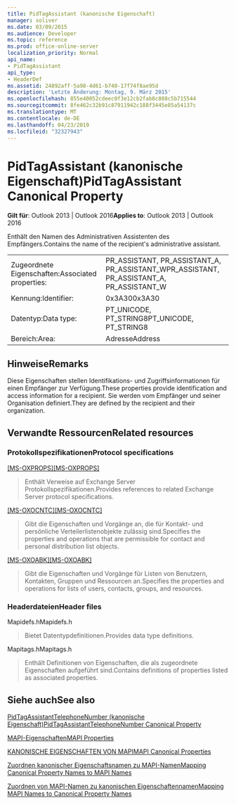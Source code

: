 ```yaml
---
title: PidTagAssistant (kanonische Eigenschaft)
manager: soliver
ms.date: 03/09/2015
ms.audience: Developer
ms.topic: reference
ms.prod: office-online-server
localization_priority: Normal
api_name:
- PidTagAssistant
api_type:
- HeaderDef
ms.assetid: 24892aff-5a98-4d61-b740-17f74f8ae95d
description: 'Letzte Änderung: Montag, 9. März 2015'
ms.openlocfilehash: 855e40052cdeec0f3e12cb2fab8c808c5b715544
ms.sourcegitcommit: 8fe462c32b91c87911942c188f3445e85a54137c
ms.translationtype: MT
ms.contentlocale: de-DE
ms.lasthandoff: 04/23/2019
ms.locfileid: "32327943"
---
```

# <a name="pidtagassistant-canonical-property"></a><span data-ttu-id="fa1b1-103">PidTagAssistant (kanonische Eigenschaft)</span><span class="sxs-lookup"><span data-stu-id="fa1b1-103">PidTagAssistant Canonical Property</span></span>

  
  
<span data-ttu-id="fa1b1-104">**Gilt für**: Outlook 2013 | Outlook 2016</span><span class="sxs-lookup"><span data-stu-id="fa1b1-104">**Applies to**: Outlook 2013 | Outlook 2016</span></span> 
  
<span data-ttu-id="fa1b1-105">Enthält den Namen des Administrativen Assistenten des Empfängers.</span><span class="sxs-lookup"><span data-stu-id="fa1b1-105">Contains the name of the recipient's administrative assistant.</span></span> 
  
|||
|:-----|:-----|
|<span data-ttu-id="fa1b1-106">Zugeordnete Eigenschaften:</span><span class="sxs-lookup"><span data-stu-id="fa1b1-106">Associated properties:</span></span>  <br/> |<span data-ttu-id="fa1b1-107">PR_ASSISTANT, PR_ASSISTANT_A, PR_ASSISTANT_W</span><span class="sxs-lookup"><span data-stu-id="fa1b1-107">PR_ASSISTANT, PR_ASSISTANT_A, PR_ASSISTANT_W</span></span>  <br/> |
|<span data-ttu-id="fa1b1-108">Kennung:</span><span class="sxs-lookup"><span data-stu-id="fa1b1-108">Identifier:</span></span>  <br/> |<span data-ttu-id="fa1b1-109">0x3A30</span><span class="sxs-lookup"><span data-stu-id="fa1b1-109">0x3A30</span></span>  <br/> |
|<span data-ttu-id="fa1b1-110">Datentyp:</span><span class="sxs-lookup"><span data-stu-id="fa1b1-110">Data type:</span></span>  <br/> |<span data-ttu-id="fa1b1-111">PT_UNICODE, PT_STRING8</span><span class="sxs-lookup"><span data-stu-id="fa1b1-111">PT_UNICODE, PT_STRING8</span></span>  <br/> |
|<span data-ttu-id="fa1b1-112">Bereich:</span><span class="sxs-lookup"><span data-stu-id="fa1b1-112">Area:</span></span>  <br/> |<span data-ttu-id="fa1b1-113">Adresse</span><span class="sxs-lookup"><span data-stu-id="fa1b1-113">Address</span></span>  <br/> |
   
## <a name="remarks"></a><span data-ttu-id="fa1b1-114">Hinweise</span><span class="sxs-lookup"><span data-stu-id="fa1b1-114">Remarks</span></span>

<span data-ttu-id="fa1b1-115">Diese Eigenschaften stellen Identifikations- und Zugriffsinformationen für einen Empfänger zur Verfügung.</span><span class="sxs-lookup"><span data-stu-id="fa1b1-115">These properties provide identification and access information for a recipient.</span></span> <span data-ttu-id="fa1b1-116">Sie werden vom Empfänger und seiner Organisation definiert.</span><span class="sxs-lookup"><span data-stu-id="fa1b1-116">They are defined by the recipient and their organization.</span></span> 
  
## <a name="related-resources"></a><span data-ttu-id="fa1b1-117">Verwandte Ressourcen</span><span class="sxs-lookup"><span data-stu-id="fa1b1-117">Related resources</span></span>

### <a name="protocol-specifications"></a><span data-ttu-id="fa1b1-118">Protokollspezifikationen</span><span class="sxs-lookup"><span data-stu-id="fa1b1-118">Protocol specifications</span></span>

<span data-ttu-id="fa1b1-119">[[MS-OXPROPS]](https://msdn.microsoft.com/library/f6ab1613-aefe-447d-a49c-18217230b148%28Office.15%29.aspx)</span><span class="sxs-lookup"><span data-stu-id="fa1b1-119">[[MS-OXPROPS]](https://msdn.microsoft.com/library/f6ab1613-aefe-447d-a49c-18217230b148%28Office.15%29.aspx)</span></span>
  
> <span data-ttu-id="fa1b1-120">Enthält Verweise auf Exchange Server Protokollspezifikationen.</span><span class="sxs-lookup"><span data-stu-id="fa1b1-120">Provides references to related Exchange Server protocol specifications.</span></span>
    
<span data-ttu-id="fa1b1-121">[[MS-OXOCNTC]](https://msdn.microsoft.com/library/9b636532-9150-4836-9635-9c9b756c9ccf%28Office.15%29.aspx)</span><span class="sxs-lookup"><span data-stu-id="fa1b1-121">[[MS-OXOCNTC]](https://msdn.microsoft.com/library/9b636532-9150-4836-9635-9c9b756c9ccf%28Office.15%29.aspx)</span></span>
  
> <span data-ttu-id="fa1b1-122">Gibt die Eigenschaften und Vorgänge an, die für Kontakt- und persönliche Verteilerlistenobjekte zulässig sind.</span><span class="sxs-lookup"><span data-stu-id="fa1b1-122">Specifies the properties and operations that are permissible for contact and personal distribution list objects.</span></span>
    
<span data-ttu-id="fa1b1-123">[[MS-OXOABK]](https://msdn.microsoft.com/library/f4cf9b4c-9232-4506-9e71-2270de217614%28Office.15%29.aspx)</span><span class="sxs-lookup"><span data-stu-id="fa1b1-123">[[MS-OXOABK]](https://msdn.microsoft.com/library/f4cf9b4c-9232-4506-9e71-2270de217614%28Office.15%29.aspx)</span></span>
  
> <span data-ttu-id="fa1b1-124">Gibt die Eigenschaften und Vorgänge für Listen von Benutzern, Kontakten, Gruppen und Ressourcen an.</span><span class="sxs-lookup"><span data-stu-id="fa1b1-124">Specifies the properties and operations for lists of users, contacts, groups, and resources.</span></span>
    
### <a name="header-files"></a><span data-ttu-id="fa1b1-125">Headerdateien</span><span class="sxs-lookup"><span data-stu-id="fa1b1-125">Header files</span></span>

<span data-ttu-id="fa1b1-126">Mapidefs.h</span><span class="sxs-lookup"><span data-stu-id="fa1b1-126">Mapidefs.h</span></span>
  
> <span data-ttu-id="fa1b1-127">Bietet Datentypdefinitionen.</span><span class="sxs-lookup"><span data-stu-id="fa1b1-127">Provides data type definitions.</span></span>
    
<span data-ttu-id="fa1b1-128">Mapitags.h</span><span class="sxs-lookup"><span data-stu-id="fa1b1-128">Mapitags.h</span></span>
  
> <span data-ttu-id="fa1b1-129">Enthält Definitionen von Eigenschaften, die als zugeordnete Eigenschaften aufgeführt sind.</span><span class="sxs-lookup"><span data-stu-id="fa1b1-129">Contains definitions of properties listed as associated properties.</span></span>
    
## <a name="see-also"></a><span data-ttu-id="fa1b1-130">Siehe auch</span><span class="sxs-lookup"><span data-stu-id="fa1b1-130">See also</span></span>



[<span data-ttu-id="fa1b1-131">PidTagAssistantTelephoneNumber (kanonische Eigenschaft)</span><span class="sxs-lookup"><span data-stu-id="fa1b1-131">PidTagAssistantTelephoneNumber Canonical Property</span></span>](pidtagassistanttelephonenumber-canonical-property.md)


[<span data-ttu-id="fa1b1-132">MAPI-Eigenschaften</span><span class="sxs-lookup"><span data-stu-id="fa1b1-132">MAPI Properties</span></span>](mapi-properties.md)
  
[<span data-ttu-id="fa1b1-133">KANONISCHE EIGENSCHAFTEN VON MAPI</span><span class="sxs-lookup"><span data-stu-id="fa1b1-133">MAPI Canonical Properties</span></span>](mapi-canonical-properties.md)
  
[<span data-ttu-id="fa1b1-134">Zuordnen kanonischer Eigenschaftsnamen zu MAPI-Namen</span><span class="sxs-lookup"><span data-stu-id="fa1b1-134">Mapping Canonical Property Names to MAPI Names</span></span>](mapping-canonical-property-names-to-mapi-names.md)
  
[<span data-ttu-id="fa1b1-135">Zuordnen von MAPI-Namen zu kanonischen Eigenschaftennamen</span><span class="sxs-lookup"><span data-stu-id="fa1b1-135">Mapping MAPI Names to Canonical Property Names</span></span>](mapping-mapi-names-to-canonical-property-names.md)

